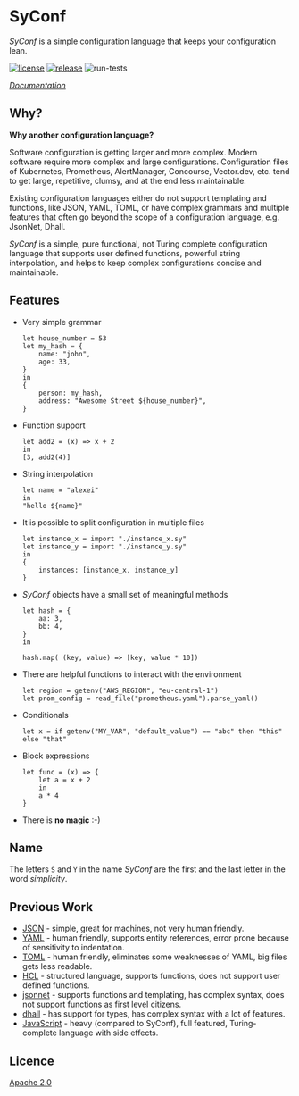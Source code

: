 # SyConf
*SyConf* is a simple configuration language that keeps your configuration lean.

[![license](https://img.shields.io/github/license/sam701/syconf.svg)](https://github.com/sam701/syconf/blob/main/LICENSE)
[![release](https://img.shields.io/github/release/sam701/syconf.svg)](https://github.com/sam701/syconf/releases/latest)
![run-tests](https://github.com/sam701/syconf/workflows/run-tests/badge.svg)

*[Documentation](./doc/lang.md)*

## Why?
**Why another configuration language?**

Software configuration is getting larger and more complex.
Modern software require more complex and large configurations.
Configuration files of Kubernetes, Prometheus, AlertManager, Concourse, Vector.dev, etc. 
tend to get large, repetitive, clumsy, and at the end less maintainable.

Existing configuration languages either do not support templating and functions, like JSON, YAML, TOML, 
or have complex grammars and multiple features that often go beyond the scope of a configuration language, 
e.g. JsonNet, Dhall.

*SyConf* is a simple, pure functional, not Turing complete configuration language that supports user defined functions, powerful string interpolation, 
and helps to keep complex configurations concise and maintainable.

## Features
* Very simple grammar
    ```
    let house_number = 53
    let my_hash = {
        name: "john",
        age: 33,
    }
    in
    {
        person: my_hash,
        address: "Awesome Street ${house_number}",
    }
    ```
* Function support
    ```
    let add2 = (x) => x + 2
    in
    [3, add2(4)]
    ``` 
* String interpolation
    ```
    let name = "alexei"
    in
    "hello ${name}"
    ```
* It is possible to split configuration in multiple files
    ```
    let instance_x = import "./instance_x.sy"
    let instance_y = import "./instance_y.sy"
    in
    {
        instances: [instance_x, instance_y]
    }
    ```
* *SyConf* objects have a small set of meaningful methods
    ```
    let hash = {
        aa: 3,
        bb: 4,
    }
    in
    
    hash.map( (key, value) => [key, value * 10])
    ``` 
* There are helpful functions to interact with the environment
    ```
    let region = getenv("AWS_REGION", "eu-central-1")
    let prom_config = read_file("prometheus.yaml").parse_yaml()
    ```
* Conditionals
    ```
    let x = if getenv("MY_VAR", "default_value") == "abc" then "this" else "that"
    ```
* Block expressions
    ```
    let func = (x) => {
        let a = x + 2
        in
        a * 4
    }
    ```
* There is **no magic** :-)

## Name
The letters `S` and `Y` in the name *SyConf* are the first and the last letter in the word *simplicity*.

## Previous Work
* [JSON](https://www.json.org/json-en.html) - simple, great for machines, not very human friendly.
* [YAML](https://yaml.org) - human friendly, supports entity references, error prone because of sensitivity to indentation.
* [TOML](https://toml.io/en/) - human friendly, eliminates some weaknesses of YAML, big files gets less readable.
* [HCL](https://github.com/hashicorp/hcl) - structured language, supports functions, does not support user defined functions.
* [jsonnet](https://jsonnet.org) - supports functions and templating, has complex syntax, does not support functions as first level citizens.
* [dhall](https://dhall-lang.org) - has support for types, has complex syntax with a lot of features.
* [JavaScript](https://developer.mozilla.org/en-US/docs/Web/JavaScript) - heavy (compared to SyConf), full featured, Turing-complete language with side effects.

## Licence
[Apache 2.0](./LICENSE)
